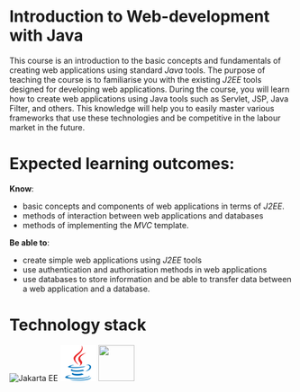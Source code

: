 # Introduction to Web-development with Java 
This course is an introduction to the basic concepts and fundamentals of creating web applications using standard *Java* tools.
The purpose of teaching the course is to familiarise you with the existing *J2EE* tools designed for developing web applications. During the course, you will learn how to create web applications using Java tools such as Servlet, JSP, Java Filter, and others. This knowledge will help you to easily master various frameworks that use these technologies and be competitive in the labour market in the future.

# Expected learning outcomes:
**Know**: 
- basic concepts and components of web applications in terms of *J2EE*. 
- methods of interaction between web applications and databases 
- methods of implementing the *MVC* template.

**Be able to**: 
- create simple web applications using *J2EE* tools
- use authentication and authorisation methods in web applications
- use databases to store information and be able to transfer data between a web application and a database.

# Technology stack

<div>
  <img height="64" width="64" src="https://upload.wikimedia.org/wikipedia/commons/8/81/Jakarta_ee_logo_schooner_color_stacked_default.svg" alt="Jakarta EE" />
  
  <img height="64" width="64" src="https://raw.githubusercontent.com/devicons/devicon/master/icons/java/java-original.svg" alt="JavaServlet" />

  <img height="64" width="64" src="https://upload.wikimedia.org/wikipedia/commons/2/29/Postgresql_elephant.svg" />
</div>
